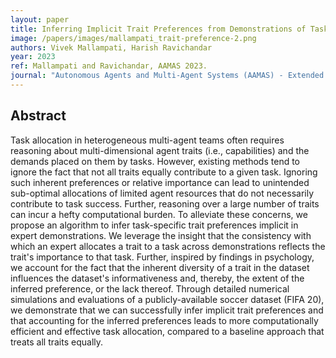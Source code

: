 ```yaml
---
layout: paper
title: Inferring Implicit Trait Preferences from Demonstrations of Task Allocation in Heterogenous Teams
image: /papers/images/mallampati_trait-preference-2.png
authors: Vivek Mallampati, Harish Ravichandar
year: 2023
ref: Mallampati and Ravichandar, AAMAS 2023.
journal: "Autonomous Agents and Multi-Agent Systems (AAMAS) - Extended Abstract"
---
```


## Abstract

Task allocation in heterogeneous multi-agent teams often requires reasoning about multi-dimensional agent traits (i.e., capabilities) and the demands placed on them by tasks. However, existing methods tend to ignore the fact that not all traits equally contribute to a given task. Ignoring such inherent preferences or relative importance can lead to unintended sub-optimal allocations of limited agent resources that do not necessarily contribute to task success. Further, reasoning over a large number of traits can incur a hefty computational burden. To alleviate these concerns, we propose an algorithm to infer task-specific trait preferences implicit in expert demonstrations. We leverage the insight that the consistency with which an expert allocates a trait to a task across demonstrations reflects the trait's importance to that task. Further, inspired by findings in psychology, we account for the fact that the inherent diversity of a trait in the dataset influences the dataset's informativeness and, thereby, the extent of the inferred preference, or the lack thereof. Through detailed numerical simulations and evaluations of a publicly-available soccer dataset (FIFA 20), we demonstrate that we can successfully infer implicit trait preferences and that accounting for the inferred preferences leads to more computationally efficient and effective task allocation, compared to a baseline approach that treats all traits equally.